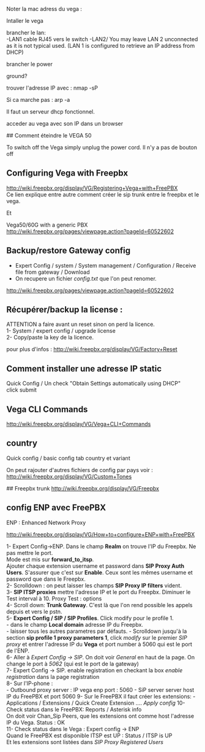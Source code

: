 Noter la mac adress du vega :

Intaller le vega

brancher le lan:  
    -LAN1 cable RJ45 vers le switch
    -LAN2/ You may leave LAN 2 unconnected as it is not typical used. (LAN 1 is configured to retrieve an IP address from DHCP)

brancher le power

ground?


trouver l'adresse IP avec : nmap -sP <ip range>

Si ca marche pas : arp -a

Il faut un serveur dhcp fonctionnel.
                                                            
acceder au vega avec son IP dans un browser 

## Comment éteindre le VEGA 50  

To switch off the Vega simply unplug the power cord. Il n'y a pas de bouton off


## Configuring Vega with Freepbx  
http://wiki.freepbx.org/display/VG/Registering+Vega+with+FreePBX  
Ce lien explique entre autre comment créer le sip trunk entre le freepbx et le vega.

Et  

Vega50/60G with a generic PBX  
http://wiki.freepbx.org/pages/viewpage.action?pageId=60522602  



## Backup/restore Gateway config  
- Expert Config / system / System management / Configuration / Receive file from gateway / Download  
- On recupere un fichier *config.txt* que l'on peut renomer. 


http://wiki.freepbx.org/pages/viewpage.action?pageId=60522602


## Récupérer/backup la license :  
ATTENTION a faire avant un reset sinon on perd la licence.  
1- System / expert config / upgrade license  
2- Copy/paste la key de la licence.

pour plus d'infos : http://wiki.freepbx.org/display/VG/Factory+Reset  

## Comment installer une adresse IP static  
Quick Config / Un check "Obtain Settings automatically using DHCP"  
click submit  

## Vega CLI Commands 

http://wiki.freepbx.org/display/VG/Vega+CLI+Commands

## country

Quick config / basic config tab country et variant

On peut rajouter d'autres fichiers de config par pays voir : http://wiki.freepbx.org/display/VG/Custom+Tones

## Freepbx trunk
http://wiki.freepbx.org/display/VG/Freepbx

## config ENP avec FreePBX  

ENP : Enhanced Network Proxy

http://wiki.freepbx.org/display/VG/How+to+configure+ENP+with+FreePBX

1- Expert Config->ENP. Dans le champ **Realm** on trouve l'IP du Freepbx. Ne pas mettre le port.   
Mode est mis sur **forward_to_itsp**.  
Ajouter chaque extension username et password dans **SIP Proxy Auth Users**. S'assurer que c'est sur **Enable**. Ceux sont les mêmes username et password que dans le Freepbx.  
2- Scrolldown : on peut laisser les champs **SIP Proxy IP filters** vident.  
3- **SIP ITSP proxies** mettre l'adresse IP et le port du Freepbx.  Diminuer le Test interval à 10. Proxy Test : options  
4- Scroll down: **Trunk Gateway**. C'est là que l'on rend possible les appels depuis et vers le pstn.  
5- **Expert Config / SIP / SIP Profiles**. Click modify pour le profile 1.  
    - dans le champ **Local domain** adresse IP du Freepbx.  
    - laisser tous les autres parametres par défauts. 
    - Scrolldown jusqu'à la section  **sip profile 1 proxy parameters 1**, click *modify* sur le premier *SIP proxy* et entrer l'adresse IP du **Vega** et port number à 5060 qui est le port de l'ENP.  
6- Aller à *Expert Config -> SIP*. On doit voir *General* en haut de la page. On change le port à *5062* (qui est le port de la gateway)  
7- Expert Config -> SIP. enable registration en checkant la box *enable registration* dans la page registration  
8- Sur l'IP-phone :  
    - Outbound proxy server : IP vega enp port : 5060
    - SiP server server host IP du FreePBX et port 5060
9- Sur le FreePBX il faut créer les extensions:
    - Applications / Extensions / Quick Create Extension .... *Apply config*
10- Check status dans le FreePBX: Reports / Asterisk info  
On doit voir Chan_Sip Peers,  que les extensions ont comme host l'adresse IP du Vega. Status : OK  
11- Check status dans le Vega : Expert config -> ENP  
Quand le FreePBX est disponible ITSP est UP : Status / ITSP is UP  
Et les extensions sont listées dans *SIP Proxy Registered Users*  


